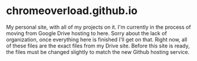 # chromeoverload.github.io
My personal site, with all of my projects on it. I'm currently in the process of moving from Google Drive hosting to here. Sorry about the lack of organization, once everything here is finished I'll get on that. Right now, all of these files are the exact files from my Drive site. Before this site is ready, the files must be changed slightly to match the new Github hosting service.
